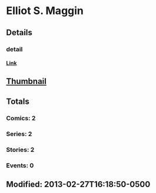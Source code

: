 # Elliot S. Maggin 
## Details
### detail
#### [Link](http://marvel.com/comics/creators/1214/elliot_s_maggin?utm_campaign=apiRef&utm_source=225578a89fc76f3d20fbffda5d17a88d)
## [Thumbnail](http://i.annihil.us/u/prod/marvel/i/mg/b/40/image_not_available.jpg)
## Totals
### Comics: 2
### Series: 2
### Stories: 2
### Events: 0
## Modified: 2013-02-27T16:18:50-0500